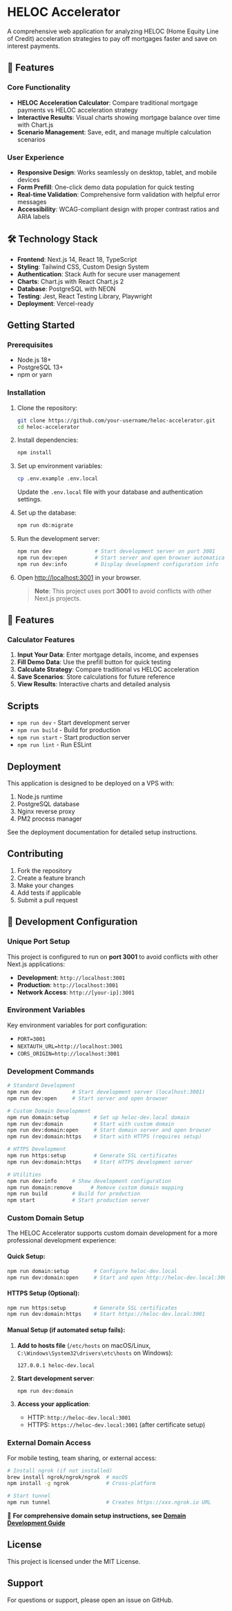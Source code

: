 # HELOC Accelerator

A comprehensive web application for analyzing HELOC (Home Equity Line of Credit) acceleration strategies to pay off mortgages faster and save on interest payments.

## 🚀 Features

### Core Functionality

- **HELOC Acceleration Calculator**: Compare traditional mortgage payments vs HELOC acceleration strategy
- **Interactive Results**: Visual charts showing mortgage balance over time with Chart.js
- **Scenario Management**: Save, edit, and manage multiple calculation scenarios

### User Experience

- **Responsive Design**: Works seamlessly on desktop, tablet, and mobile devices
- **Form Prefill**: One-click demo data population for quick testing
- **Real-time Validation**: Comprehensive form validation with helpful error messages
- **Accessibility**: WCAG-compliant design with proper contrast ratios and ARIA labels

## 🛠️ Technology Stack

- **Frontend**: Next.js 14, React 18, TypeScript
- **Styling**: Tailwind CSS, Custom Design System
- **Authentication**: Stack Auth for secure user management
- **Charts**: Chart.js with React Chart.js 2
- **Database**: PostgreSQL with NEON
- **Testing**: Jest, React Testing Library, Playwright
- **Deployment**: Vercel-ready

## Getting Started

### Prerequisites

- Node.js 18+
- PostgreSQL 13+
- npm or yarn

### Installation

1. Clone the repository:

   ```bash
   git clone https://github.com/your-username/heloc-accelerator.git
   cd heloc-accelerator
   ```

2. Install dependencies:

   ```bash
   npm install
   ```

3. Set up environment variables:

   ```bash
   cp .env.example .env.local
   ```

   Update the `.env.local` file with your database and authentication settings.

4. Set up the database:

   ```bash
   npm run db:migrate
   ```

5. Run the development server:

   ```bash
   npm run dev              # Start development server on port 3001
   npm run dev:open         # Start server and open browser automatically
   npm run dev:info         # Display development configuration info
   ```

6. Open [http://localhost:3001](http://localhost:3001) in your browser.

   > **Note**: This project uses port **3001** to avoid conflicts with other Next.js projects.

## 🎯 Features

### Calculator Features

1. **Input Your Data**: Enter mortgage details, income, and expenses
2. **Fill Demo Data**: Use the prefill button for quick testing
3. **Calculate Strategy**: Compare traditional vs HELOC acceleration
4. **Save Scenarios**: Store calculations for future reference
5. **View Results**: Interactive charts and detailed analysis

## Scripts

- `npm run dev` - Start development server
- `npm run build` - Build for production
- `npm run start` - Start production server
- `npm run lint` - Run ESLint

## Deployment

This application is designed to be deployed on a VPS with:

1. Node.js runtime
2. PostgreSQL database
3. Nginx reverse proxy
4. PM2 process manager

See the deployment documentation for detailed setup instructions.

## Contributing

1. Fork the repository
2. Create a feature branch
3. Make your changes
4. Add tests if applicable
5. Submit a pull request

## 🔧 Development Configuration

### Unique Port Setup

This project is configured to run on **port 3001** to avoid conflicts with other Next.js applications:

- **Development**: `http://localhost:3001`
- **Production**: `http://localhost:3001`
- **Network Access**: `http://[your-ip]:3001`

### Environment Variables

Key environment variables for port configuration:
- `PORT=3001`
- `NEXTAUTH_URL=http://localhost:3001`
- `CORS_ORIGIN=http://localhost:3001`

### Development Commands

```bash
# Standard Development
npm run dev          # Start development server (localhost:3001)
npm run dev:open     # Start server and open browser

# Custom Domain Development
npm run domain:setup        # Set up heloc-dev.local domain
npm run dev:domain          # Start with custom domain
npm run dev:domain:open     # Start domain server and open browser
npm run dev:domain:https    # Start with HTTPS (requires setup)

# HTTPS Development
npm run https:setup         # Generate SSL certificates
npm run dev:domain:https    # Start HTTPS development server

# Utilities
npm run dev:info     # Show development configuration
npm run domain:remove      # Remove custom domain mapping
npm run build        # Build for production
npm start            # Start production server
```

### Custom Domain Setup

The HELOC Accelerator supports custom domain development for a more professional development experience:

#### Quick Setup:
```bash
npm run domain:setup        # Configure heloc-dev.local
npm run dev:domain:open     # Start and open http://heloc-dev.local:3001
```

#### HTTPS Setup (Optional):
```bash
npm run https:setup         # Generate SSL certificates
npm run dev:domain:https    # Start https://heloc-dev.local:3001
```

#### Manual Setup (if automated setup fails):
1. **Add to hosts file** (`/etc/hosts` on macOS/Linux, `C:\Windows\System32\drivers\etc\hosts` on Windows):
   ```
   127.0.0.1 heloc-dev.local
   ```

2. **Start development server**:
   ```bash
   npm run dev:domain
   ```

3. **Access your application**:
   - HTTP: `http://heloc-dev.local:3001`
   - HTTPS: `https://heloc-dev.local:3001` (after certificate setup)

### External Domain Access

For mobile testing, team sharing, or external access:

```bash
# Install ngrok (if not installed)
brew install ngrok/ngrok/ngrok  # macOS
npm install -g ngrok            # Cross-platform

# Start tunnel
npm run tunnel                  # Creates https://xxx.ngrok.io URL
```

📖 **For comprehensive domain setup instructions, see [Domain Development Guide](docs/DOMAIN_DEVELOPMENT.md)**

## License

This project is licensed under the MIT License.

## Support

For questions or support, please open an issue on GitHub.

